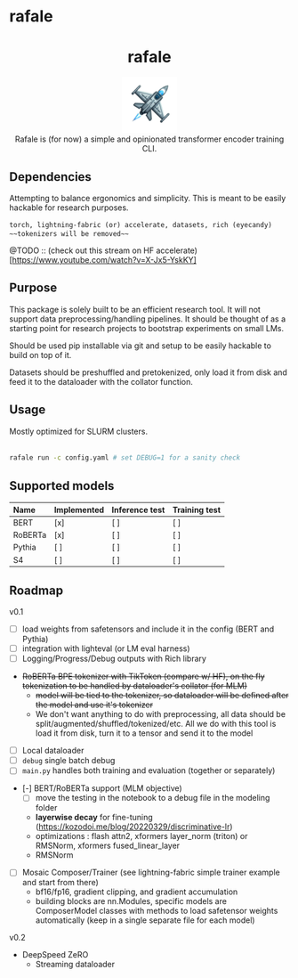 # rafale




<div class="header" align="center">

# rafale

<div class="logo">
<p align="center">
<img src="./lil_logo/rafale-logo.png" alt="rafale-logo" width="100px" />
<br>
Rafale is (for now) a simple and opinionated transformer encoder training CLI.
</p>
</div>

</div>


## Dependencies

Attempting to balance ergonomics and simplicity. This is meant to be easily hackable for research purposes.

```
torch, lightning-fabric (or) accelerate, datasets, rich (eyecandy) ~~tokenizers will be removed~~
```

@TODO :: (check out this stream on HF accelerate)[https://www.youtube.com/watch?v=X-Jx5-YskKY]


## Purpose

This package is solely built to be an efficient research tool. It will not support data preprocessing/handling
pipelines. It should be thought of as a starting point for research projects to bootstrap experiments on small LMs.

Should be used pip installable via git and setup to be easily hackable to build on top of it.

Datasets should be preshuffled and pretokenized, only load it from disk and feed it to the dataloader with the collator
function.

## Usage

Mostly optimized for SLURM clusters.

```sh

rafale run -c config.yaml # set DEBUG=1 for a sanity check

```

## Supported models


| Name    | Implemented | Inference test | Training test |
|:--------|:------------|:---------------|:--------------|
| BERT    | [x]         | [ ]            | [ ]           |
| RoBERTa | [x]         | [ ]            | [ ]           |
| Pythia  | [ ]         | [ ]            | [ ]           |
| S4      | [ ]         | [ ]            | [ ]           |


## Roadmap

v0.1
- [ ] load weights from safetensors and include it in the config (BERT and Pythia)
- [ ] integration with lighteval (or LM eval harness)
- [ ] Logging/Progress/Debug outputs with Rich library
- ~~RoBERTa BPE tokenizer with TikToken (compare w/ HF), on the fly tokenization to be handled by dataloader's
      collator (for MLM)~~
    - ~~model will be tied to the tokenizer, so dataloader will be defined after the model and use it's tokenizer~~
    - We don't want anything to do with preprocessing, all data should be split/augmented/shuffled/tokenized/etc. All we
      do with this tool is load it from disk, turn it to a tensor and send it to the model
- [ ] Local dataloader
- [ ] ```debug``` single batch debug
- [ ] ```main.py``` handles both training and evaluation (together or separately)
- [-] BERT/RoBERTa support (MLM objective)
  + [ ] move the testing in the notebook to a debug file in the modeling folder
  + **layerwise decay** for fine-tuning (https://kozodoi.me/blog/20220329/discriminative-lr)
  + optimizations : flash attn2, xformers layer_norm (triton) or RMSNorm, xformers fused_linear_layer
  + RMSNorm
- [ ] Mosaic Composer/Trainer (see lightning-fabric simple trainer example and start from there)
  + bf16/fp16, gradient clipping, and gradient accumulation
  + building blocks are nn.Modules, specific models are ComposerModel classes with methods to load safetensor weights
    automatically (keep in a single separate file for each model)

v0.2
- DeepSpeed ZeRO
  - Streaming dataloader
